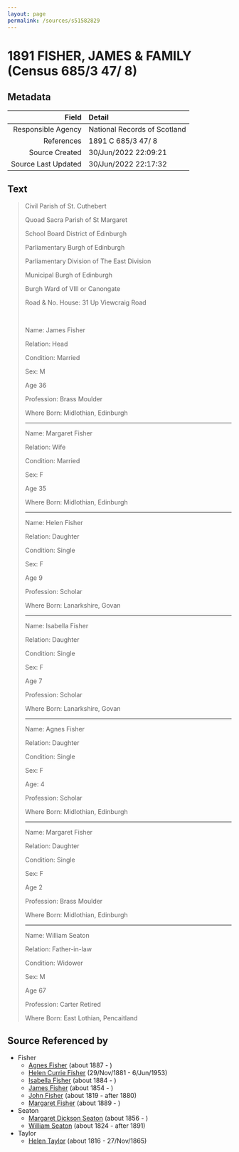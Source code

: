 ```yaml
---
layout: page
permalink: /sources/s51582829
---
```


# 1891 FISHER, JAMES & FAMILY (Census 685/3 47/ 8)

## Metadata

Field | Detail
---:|:---
Responsible Agency | National Records of Scotland
References | 1891 C 685/3 47/ 8
Source Created | 30/Jun/2022 22:09:21
Source Last Updated | 30/Jun/2022 22:17:32

## Text

> Civil Parish of St. Cuthebert
>
> Quoad Sacra Parish of St Margaret
>
> School Board District of Edinburgh
>
> Parliamentary Burgh of Edinburgh
>
> Parliamentary Division of The East Division
>
> Municipal Burgh of Edinburgh
>
> Burgh Ward of VIII or Canongate
>
> Road & No. House: 31 Up Viewcraig Road
>
> <br/>
>
> Name: James Fisher
>
> Relation: Head
>
> Condition: Married
>
> Sex: M
>
> Age 36
>
> Profession: Brass Moulder
>
> Where Born: Midlothian, Edinburgh
>
> ---
>
> Name: Margaret Fisher
>
> Relation: Wife
>
> Condition: Married
>
> Sex: F
>
> Age 35
>
> Where Born: Midlothian, Edinburgh
>
> ---
>
> Name: Helen Fisher
>
> Relation: Daughter
>
> Condition: Single
>
> Sex: F
>
> Age 9
>
> Profession: Scholar
>
> Where Born: Lanarkshire, Govan
>
> ---
>
> Name: Isabella Fisher
>
> Relation: Daughter
>
> Condition: Single
>
> Sex: F
>
> Age 7
>
> Profession: Scholar
>
> Where Born: Lanarkshire, Govan
>
> ---
>
> Name: Agnes Fisher
>
> Relation: Daughter
>
> Condition: Single
>
> Sex: F
>
> Age: 4
>
> Profession: Scholar
>
> Where Born: Midlothian, Edinburgh
>
> ---
>
> Name: Margaret Fisher
>
> Relation: Daughter
>
> Condition: Single
>
> Sex: F
>
> Age 2
>
> Profession: Brass Moulder
>
> Where Born: Midlothian, Edinburgh
>
> ---
>
> Name: William Seaton
>
> Relation: Father-in-law
>
> Condition: Widower
>
> Sex: M
>
> Age 67
>
> Profession: Carter Retired
>
> Where Born: East Lothian, Pencaitland
>

## Source Referenced by

* Fisher
  * [Agnes Fisher](../people/@45605556@-agnes-fisher-b1887-d.md) (about 1887 - )
  * [Helen Currie Fisher](../people/@18426904@-helen-currie-fisher-b1881-11-29-d1953-6-6.md) (29/Nov/1881 - 6/Jun/1953)
  * [Isabella Fisher](../people/@51349357@-isabella-fisher-b1884-d.md) (about 1884 - )
  * [James Fisher](../people/@22540348@-james-fisher-b1854-d.md) (about 1854 - )
  * [John Fisher](../people/@81248806@-john-fisher-b1819-d1880.md) (about 1819 - after 1880)
  * [Margaret Fisher](../people/@21244212@-margaret-fisher-b1889-d.md) (about 1889 - )
* Seaton
  * [Margaret Dickson Seaton](../people/@45571672@-margaret-dickson-seaton-b1856-d.md) (about 1856 - )
  * [William Seaton](../people/@58232144@-william-seaton-b1824-d1891.md) (about 1824 - after 1891)
* Taylor
  * [Helen Taylor](../people/@47549486@-helen-taylor-b1816-d1865-11-27.md) (about 1816 - 27/Nov/1865)
